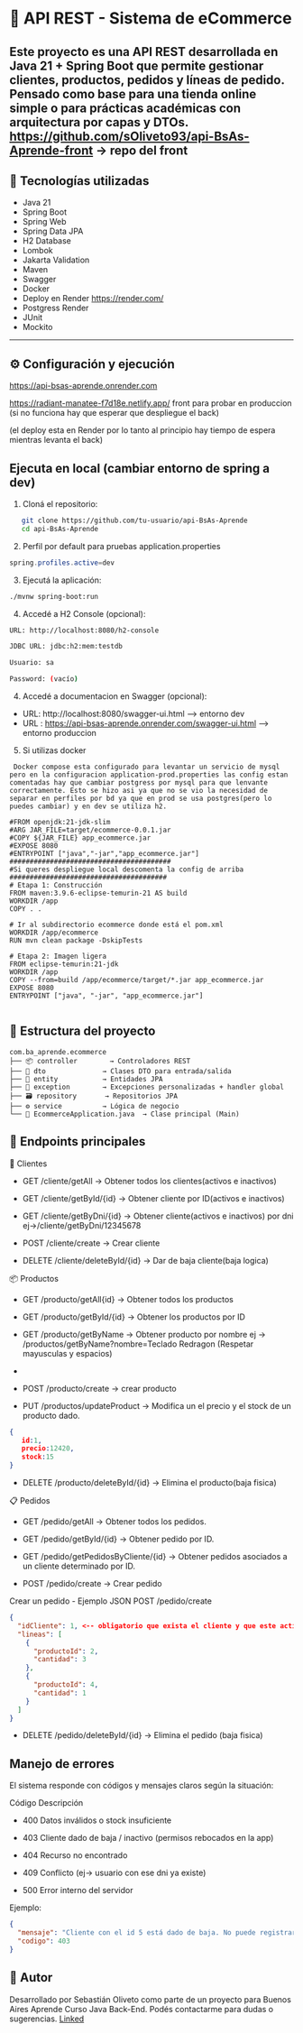 # 🛒 API REST - Sistema de eCommerce

Este proyecto es una API REST desarrollada en **Java 21 + Spring Boot** que permite gestionar clientes, productos, pedidos y líneas de pedido. Pensado como base para una tienda online simple o para prácticas académicas con arquitectura por capas y DTOs.
https://github.com/sOliveto93/api-BsAs-Aprende-front -> repo del front
---

## 🚀 Tecnologías utilizadas

- Java 21
- Spring Boot
- Spring Web
- Spring Data JPA
- H2 Database
- Lombok
- Jakarta Validation
- Maven
- Swagger
- Docker
- Deploy en Render https://render.com/
- Postgress Render
- JUnit
- Mockito
---

## ⚙️ Configuración y ejecución
https://api-bsas-aprende.onrender.com 

https://radiant-manatee-f7d18e.netlify.app/ front para probar en produccion (si no funciona hay que esperar que despliegue el back)

(el deploy esta en Render por lo tanto al principio hay tiempo de espera mientras levanta el back)

## Ejecuta en local (cambiar entorno de spring a dev)

1. Cloná el repositorio:

```bash
   git clone https://github.com/tu-usuario/api-BsAs-Aprende
   cd api-BsAs-Aprende
```
2. Perfil por default para pruebas
   application.properties
```java
spring.profiles.active=dev
```
3. Ejecutá la aplicación:
```bash
./mvnw spring-boot:run
```
4. Accedé a H2 Console (opcional):

```bash
URL: http://localhost:8080/h2-console

JDBC URL: jdbc:h2:mem:testdb

Usuario: sa

Password: (vacío)
```
4. Accedé a  documentacion en Swagger (opcional):
- URL: http://localhost:8080/swagger-ui.html --> entorno dev
- URL : https://api-bsas-aprende.onrender.com/swagger-ui.html --> entorno produccion

5. Si utilizas docker
  
```
 Docker compose esta configurado para levantar un servicio de mysql pero en la configuracion application-prod.properties las config estan comentadas hay que cambiar postgress por mysql para que lenvante correctamente. Esto se hizo asi ya que no se vio la necesidad de separar en perfiles por bd ya que en prod se usa postgres(pero lo puedes cambiar) y en dev se utiliza h2.
```
```
#FROM openjdk:21-jdk-slim
#ARG JAR_FILE=target/ecommerce-0.0.1.jar
#COPY ${JAR_FILE} app_ecommerce.jar
#EXPOSE 8080
#ENTRYPOINT ["java","-jar","app_ecommerce.jar"]
########################################
#Si queres despliegue local descomenta la config de arriba
#######################################
# Etapa 1: Construcción
FROM maven:3.9.6-eclipse-temurin-21 AS build
WORKDIR /app
COPY . .

# Ir al subdirectorio ecommerce donde está el pom.xml
WORKDIR /app/ecommerce
RUN mvn clean package -DskipTests

# Etapa 2: Imagen ligera
FROM eclipse-temurin:21-jdk
WORKDIR /app
COPY --from=build /app/ecommerce/target/*.jar app_ecommerce.jar
EXPOSE 8080
ENTRYPOINT ["java", "-jar", "app_ecommerce.jar"]


```
   
## 🧱 Estructura del proyecto 
```
com.ba_aprende.ecommerce
├── 📦 controller        → Controladores REST
├── 📨 dto              → Clases DTO para entrada/salida
├── 🧬 entity           → Entidades JPA
├── 🚨 exception        → Excepciones personalizadas + handler global
├── 🗃️ repository       → Repositorios JPA
├── ⚙️ service          → Lógica de negocio
└── 🚀 EcommerceApplication.java  → Clase principal (Main)
```
## 🔌 Endpoints principales
🧑 Clientes
- GET /cliente/getAll       → Obtener todos los clientes(activos e inactivos)
- GET /cliente/getById/{id} → Obtener cliente por ID(activos e inactivos)
- GET /cliente/getByDni/{id} → Obtener cliente(activos e inactivos) por dni ej->/cliente/getByDni/12345678


- POST /cliente/create → Crear cliente

- DELETE /cliente/deleteById/{id} → Dar de baja cliente(baja logica)

📦 Productos
- GET /producto/getAll{id} → Obtener todos los productos
- GET /producto/getById/{id} → Obtener los productos por ID
- GET /producto/getByName → Obtener producto por nombre ej → /productos/getByName?nombre=Teclado Redragon (Respetar mayusculas y espacios)
- 
- POST /producto/create → crear producto

- PUT /productos/updateProduct → Modifica un el precio y el stock de un producto dado.
```json
{
   id:1,
   precio:12420,
   stock:15
}
```

- DELETE /producto/deleteById/{id} → Elimina el producto(baja fisica) 

📋 Pedidos

- GET /pedido/getAll → Obtener todos los pedidos.
- GET /pedido/getById/{id} → Obtener pedido por ID.
- GET /pedido/getPedidosByCliente/{id} → Obtener pedidos asociados a un cliente determinado por ID.

- POST /pedido/create → Crear pedido 

Crear un pedido - Ejemplo JSON
POST /pedido/create
```json
{
  "idCliente": 1, <-- obligatorio que exista el cliente y que este activo
  "lineas": [
    {
      "productoId": 2,
      "cantidad": 3
    },
    {
      "productoId": 4,
      "cantidad": 1
    }
  ]
}
```
- DELETE /pedido/deleteById/{id} → Elimina el pedido (baja fisica) 


## Manejo de errores
El sistema responde con códigos y mensajes claros según la situación:

Código	Descripción
- 400	Datos inválidos o stock insuficiente
- 403	Cliente dado de baja / inactivo (permisos rebocados en la app)
- 404	Recurso no encontrado
- 409	Conflicto (ej-> usuario con ese dni ya existe)

- 500	Error interno del servidor

Ejemplo:

```json
{
  "mensaje": "Cliente con el id 5 está dado de baja. No puede registrar pedidos",
  "codigo": 403
}
```

## 📝 Autor
Desarrollado por Sebastián Oliveto como parte de un proyecto para Buenos Aires Aprende Curso Java Back-End.
Podés contactarme para dudas o sugerencias. [Linked](https://www.linkedin.com/in/sebastianoliveto/)
